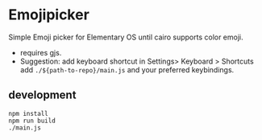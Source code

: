 # Emojipicker
Simple Emoji picker for Elementary OS until cairo supports color emoji.

- requires gjs.
- Suggestion: add keyboard shortcut in Settings> Keyboard > Shortcuts
add `./${path-to-repo}/main.js` and your preferred keybindings.

## development
```
npm install
npm run build
./main.js
```
